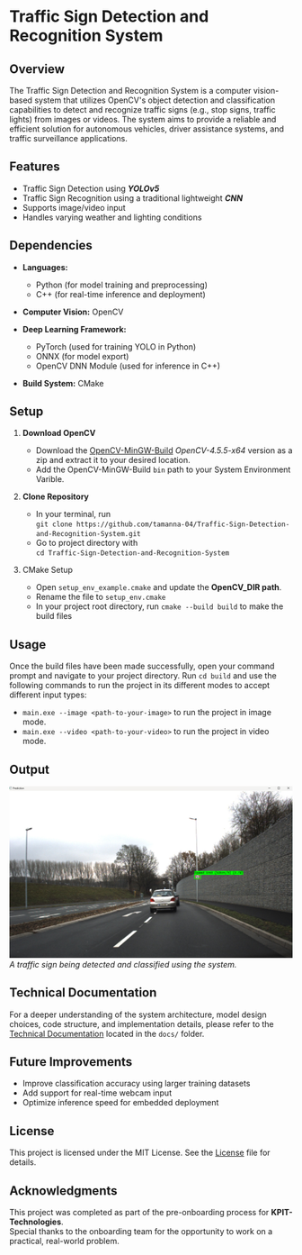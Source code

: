 # Traffic Sign Detection and Recognition System

## Overview

The Traffic Sign Detection and Recognition System is a computer vision-based system
that utilizes OpenCV's object detection and classification capabilities to detect and
recognize traffic signs (e.g., stop signs, traffic lights) from images or videos. The system
aims to provide a reliable and efficient solution for autonomous vehicles, driver
assistance systems, and traffic surveillance applications.

## Features

* Traffic Sign Detection using ***YOLOv5***
* Traffic Sign Recognition using a traditional lightweight ***CNN***
* Supports image/video input
* Handles varying weather and lighting conditions

## Dependencies

* **Languages:**
    * Python (for model training and preprocessing)
    * C++ (for real-time inference and deployment)

* **Computer Vision:** OpenCV
* **Deep Learning Framework:**
    * PyTorch (used for training YOLO in Python)
    * ONNX (for model export)
    * OpenCV DNN Module (used for inference in C++)
* **Build System:** CMake

## Setup
1. **Download OpenCV**
    * Download the [OpenCV-MinGW-Build](https://github.com/huihut/OpenCV-MinGW-Build?tab=readme-ov-file) _OpenCV-4.5.5-x64_ version as a zip and extract it to your desired location.
    * Add the OpenCV-MinGW-Build `bin` path to your System Environment Varible.
2. **Clone Repository**
    * In your terminal, run  
     ``` git clone https://github.com/tamanna-04/Traffic-Sign-Detection-and-Recognition-System.git ```
    * Go to project directory with  
    ```cd Traffic-Sign-Detection-and-Recognition-System```

3. CMake Setup
    * Open ```setup_env_example.cmake``` and update the **OpenCV_DIR path**.
    * Rename the file to ```setup_env.cmake```
    * In your project root directory, run ```cmake --build build``` to make the build files


## Usage
Once the build files have been made successfully, open your command prompt and navigate to your project directory. Run ```cd build``` and use the following commands to run the project in its different modes to accept different input types: 
* ```main.exe --image <path-to-your-image>``` to run the project in image mode.
* ```main.exe --video <path-to-your-video>``` to run the project in video mode. 

## Output
![demo](./assets/demo/demo.png)
*A traffic sign being detected and classified using the system.*

## Technical Documentation

For a deeper understanding of the system architecture, model design choices, code structure, and implementation details, please refer to the [Technical Documentation](./docs/README.md) located in the `docs/` folder.


## Future Improvements

- Improve classification accuracy using larger training datasets
- Add support for real-time webcam input
- Optimize inference speed for embedded deployment


## License
This project is licensed under the MIT License. See the [License](./LICENSE) file for details. 

## Acknowledgments

This project was completed as part of the pre-onboarding process for **KPIT-Technologies**.  
Special thanks to the onboarding team for the opportunity to work on a practical, real-world problem.

